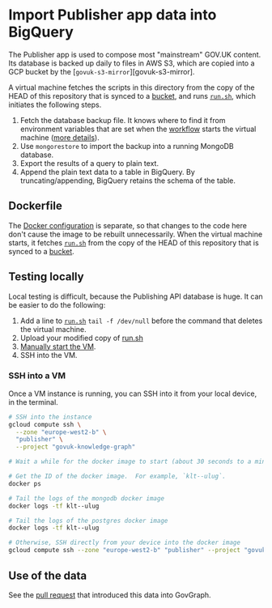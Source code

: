 # Import Publisher app data into BigQuery

The Publisher app is used to compose most "mainstream" GOV.UK content.  Its database is backed up daily to files in AWS S3, which are copied into a GCP bucket by the [`govuk-s3-mirror`][govuk-s3-mirror].

A virtual machine fetches the scripts in this directory from the copy of the HEAD of this repository that is synced to a [bucket][bucket], and runs [`run.sh`][run.sh], which initiates the following steps.

1. Fetch the database backup file.  It knows where to find it from environment variables that are set when the [workflow][workflow-terraform] starts the virtual machine ([more details][docker]).
2. Use `mongorestore` to import the backup into a running MongoDB database.
3. Export the results of a query to plain text.
4. Append the plain text data to a table in BigQuery.  By truncating/appending, BigQuery retains the schema of the table.

## Dockerfile

The [Docker configuration][docker] is separate, so that changes to the code here don't cause the image to be rebuilt unnecessarily.  When the virtual machine starts, it fetches [`run.sh`][run.sh] from the copy of the HEAD of this repository that is synced to a [bucket][bucket].

## Testing locally

Local testing is difficult, because the Publishing API database is huge.  It can be easier to do the following:

1. Add a line to [`run.sh`][run.sh] `tail -f /dev/null` before the command that deletes the virtual machine.
2. Upload your modified copy of [run.sh]
3. [Manually start the VM][docker-readme].
4. SSH into the VM.

### SSH into a VM

Once a VM instance is running, you can SSH into it from your local device, in the
terminal.

```sh
# SSH into the instance
gcloud compute ssh \
  --zone "europe-west2-b" \
  "publisher" \
  --project "govuk-knowledge-graph"

# Wait a while for the docker image to start (about 30 seconds to a minute)

# Get the ID of the docker image.  For example, `klt--ulug`.
docker ps

# Tail the logs of the mongodb docker image
docker logs -tf klt--ulug

# Tail the logs of the postgres docker image
docker logs -tf klt--ulug

# Otherwise, SSH directly from your device into the docker image
gcloud compute ssh --zone "europe-west2-b" "publisher" --project "govuk-knowledge-graph" -- container "klt--ulug"
```

## Use of the data

See the [pull request][publisher-pull-request] that introduced this data into GovGraph.

[bucket]: https://console.cloud.google.com/storage/browser/govuk-knowledge-graph-repository
[docker]: ../../docker/publisher
[docker-readme]: ../../docker/publisher/README.md
[run.sh]: ./run.sh
[workflow-terraform]: ../../terraform/workflows/govuk-integration-database-backups.yaml
[publisher-pull-request]: https://github.com/alphagov/govuk-knowledge-graph-gcp/pull/594
